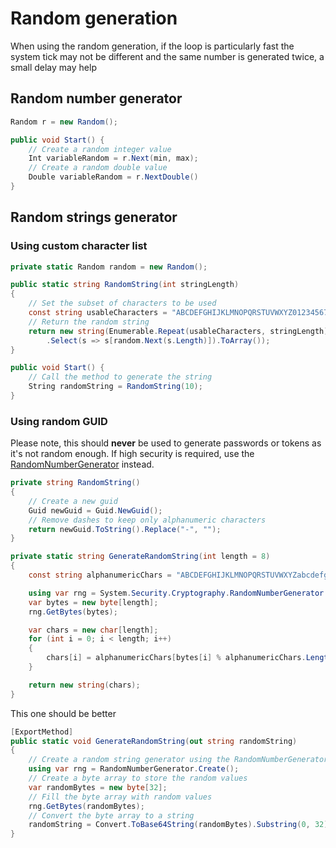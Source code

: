 # Random generation

When using the random generation, if the loop is particularly fast the system tick may not be different and the same number is generated twice, a small delay may help

## Random number generator

```csharp
Random r = new Random();

public void Start() {
    // Create a random integer value
	Int variableRandom = r.Next(min, max);
    // Create a random double value
	Double variableRandom = r.NextDouble()
}
```

## Random strings generator

### Using custom character list

```csharp
private static Random random = new Random();

public static string RandomString(int stringLength) 
{
    // Set the subset of characters to be used
    const string usableCharacters = "ABCDEFGHIJKLMNOPQRSTUVWXYZ0123456789";
    // Return the random string
    return new string(Enumerable.Repeat(usableCharacters, stringLength)
        .Select(s => s[random.Next(s.Length)]).ToArray());
}

public void Start() {
    // Call the method to generate the string
	String randomString = RandomString(10);
}
```

### Using random GUID

Please note, this should **never** be used to generate passwords or tokens as it's not random enough. If high security is required, use the [RandomNumberGenerator](https://learn.microsoft.com/en-us/dotnet/api/system.security.cryptography.randomnumbergenerator?view=net-8.0) instead.

```csharp
private string RandomString()
{
    // Create a new guid
    Guid newGuid = Guid.NewGuid();
    // Remove dashes to keep only alphanumeric characters
    return newGuid.ToString().Replace("-", "");
}
```

```csharp
private static string GenerateRandomString(int length = 8)
{
    const string alphanumericChars = "ABCDEFGHIJKLMNOPQRSTUVWXYZabcdefghijklmnopqrstuvwxyz0123456789";

    using var rng = System.Security.Cryptography.RandomNumberGenerator.Create();
    var bytes = new byte[length];
    rng.GetBytes(bytes);

    var chars = new char[length];
    for (int i = 0; i < length; i++)
    {
        chars[i] = alphanumericChars[bytes[i] % alphanumericChars.Length];
    }

    return new string(chars);
}
```

This one should be better

```csharp
[ExportMethod]
public static void GenerateRandomString(out string randomString)
{
    // Create a random string generator using the RandomNumberGenerator class
    using var rng = RandomNumberGenerator.Create();
    // Create a byte array to store the random values
    var randomBytes = new byte[32];
    // Fill the byte array with random values
    rng.GetBytes(randomBytes);
    // Convert the byte array to a string
    randomString = Convert.ToBase64String(randomBytes).Substring(0, 32);
}
```
